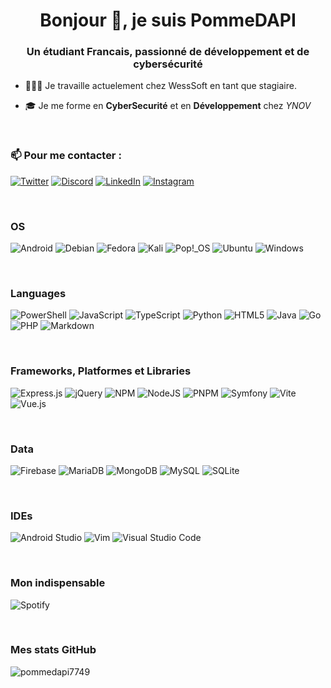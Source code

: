 <h1 align="center">Bonjour 👋, je suis PommeDAPI</h1>
<h3 align="center">Un étudiant Francais, passionné de développement et de cybersécurité</h3>

- 🧑🏻‍💻 Je travaille actuelement chez WessSoft en tant que stagiaire.

- 🎓 Je me forme en **CyberSecurité** et en **Développement** chez *YNOV* 
  
<p>&nbsp;</p>      
<h3 align="justify"> 📫 Pour me contacter : </h3>


[![Twitter](https://img.shields.io/badge/Twitter-%231DA1F2.svg?style=for-the-badge&logo=Twitter&logoColor=white)](https://twitter.com/pommedapi7749)
[![Discord](https://img.shields.io/badge/Discord-%235865F2.svg?style=for-the-badge&logo=discord&logoColor=white)](https://www.google.com)
[![LinkedIn](https://img.shields.io/badge/linkedin-%230077B5.svg?style=for-the-badge&logo=linkedin&logoColor=white)](https://linkedin.com/in/mayeul-boeri-a52492253)
[![Instagram](https://img.shields.io/badge/Instagram-%23E4405F.svg?style=for-the-badge&logo=Instagram&logoColor=white)](https://instagram.com/_pommedapi_)





<p>&nbsp;</p>
<h3 align="justify">OS</h3>

![Android](https://img.shields.io/badge/Android-3DDC84?style=for-the-badge&logo=android&logoColor=white)
![Debian](https://img.shields.io/badge/Debian-D70A53?style=for-the-badge&logo=debian&logoColor=white)
![Fedora](https://img.shields.io/badge/Fedora-294172?style=for-the-badge&logo=fedora&logoColor=white)
![Kali](https://img.shields.io/badge/Kali-268BEE?style=for-the-badge&logo=kalilinux&logoColor=white)
![Pop!\_OS](https://img.shields.io/badge/Pop!_OS-48B9C7?style=for-the-badge&logo=Pop!_OS&logoColor=white)
![Ubuntu](https://img.shields.io/badge/Ubuntu-E95420?style=for-the-badge&logo=ubuntu&logoColor=white)
![Windows](https://img.shields.io/badge/Windows-0078D6?style=for-the-badge&logo=windows&logoColor=white)


<p>&nbsp;</p>
<h3>Languages</h3>


![PowerShell](https://img.shields.io/badge/PowerShell-%235391FE.svg?style=for-the-badge&logo=powershell&logoColor=white)
![JavaScript](https://img.shields.io/badge/javascript-%23323330.svg?style=for-the-badge&logo=javascript&logoColor=%23F7DF1E)
![TypeScript](https://img.shields.io/badge/typescript-%23007ACC.svg?style=for-the-badge&logo=typescript&logoColor=white)
![Python](https://img.shields.io/badge/python-3670A0?style=for-the-badge&logo=python&logoColor=ffdd54)
![HTML5](https://img.shields.io/badge/html5-%23E34F26.svg?style=for-the-badge&logo=html5&logoColor=white)
![Java](https://img.shields.io/badge/java-%23ED8B00.svg?style=for-the-badge&logo=openjdk&logoColor=white)
![Go](https://img.shields.io/badge/go-%2300ADD8.svg?style=for-the-badge&logo=go&logoColor=white)
![PHP](https://img.shields.io/badge/php-%23777BB4.svg?style=for-the-badge&logo=php&logoColor=white)
![Markdown](https://img.shields.io/badge/markdown-%23000000.svg?style=for-the-badge&logo=markdown&logoColor=white)


<p>&nbsp;</p>
<h3 align="left">Frameworks, Platformes et Libraries </h3>



![Express.js](https://img.shields.io/badge/express.js-%23404d59.svg?style=for-the-badge&logo=express&logoColor=%2361DAFB)
![jQuery](https://img.shields.io/badge/jquery-%230769AD.svg?style=for-the-badge&logo=jquery&logoColor=white)
![NPM](https://img.shields.io/badge/NPM-%23CB3837.svg?style=for-the-badge&logo=npm&logoColor=white)
![NodeJS](https://img.shields.io/badge/node.js-6DA55F?style=for-the-badge&logo=node.js&logoColor=white)
![PNPM](https://img.shields.io/badge/pnpm-%234a4a4a.svg?style=for-the-badge&logo=pnpm&logoColor=f69220)
![Symfony](https://img.shields.io/badge/symfony-%23000000.svg?style=for-the-badge&logo=symfony&logoColor=white)
![Vite](https://img.shields.io/badge/vite-%23646CFF.svg?style=for-the-badge&logo=vite&logoColor=white)
![Vue.js](https://img.shields.io/badge/vuejs-%2335495e.svg?style=for-the-badge&logo=vuedotjs&logoColor=%234FC08D)


<p>&nbsp;</p>
<h3 align="left">Data</h3>


![Firebase](https://img.shields.io/badge/Firebase-039BE5?style=for-the-badge&logo=Firebase&logoColor=white)
![MariaDB](https://img.shields.io/badge/MariaDB-003545?style=for-the-badge&logo=mariadb&logoColor=white)
![MongoDB](https://img.shields.io/badge/MongoDB-%234ea94b.svg?style=for-the-badge&logo=mongodb&logoColor=white)
![MySQL](https://img.shields.io/badge/mysql-%2300f.svg?style=for-the-badge&logo=mysql&logoColor=white)
![SQLite](https://img.shields.io/badge/sqlite-%2307405e.svg?style=for-the-badge&logo=sqlite&logoColor=white)


<p>&nbsp;</p>
<h3>IDEs</h3>


![Android Studio](https://img.shields.io/badge/Android%20Studio-3DDC84.svg?style=for-the-badge&logo=android-studio&logoColor=white)
![Vim](https://img.shields.io/badge/VIM-%2311AB00.svg?style=for-the-badge&logo=vim&logoColor=white)
![Visual Studio Code](https://img.shields.io/badge/Visual%20Studio%20Code-0078d7.svg?style=for-the-badge&logo=visual-studio-code&logoColor=white)


<p>&nbsp;</p>
<h3>Mon indispensable</h3>


![Spotify](https://img.shields.io/badge/Spotify-1ED760?style=for-the-badge&logo=spotify&logoColor=white)


<p>&nbsp;</p>
<h3>Mes stats GitHub</h3>
<img align="center" src="https://github-readme-stats.vercel.app/api?username=pommedapi7749&show_icons=true&locale=fr&layout=compact&bg_color=00000000&hide_border=true" alt="pommedapi7749" />
